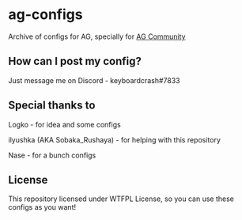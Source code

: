# ag-configs
Archive of configs for AG, specially for <a href="https://agcommunity.ru/" target="_blank">AG Community</a>

## How can I post my config?
Just message me on Discord - keyboardcrash#7833

## Special thanks to
Logko - for idea and some configs

ilyushka (AKA Sobaka_Rushaya) - for helping with this repository

Nase - for a bunch configs

## License
This repository licensed under WTFPL License, so you can use these configs as you want!



 
